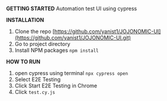 **GETTING STARTED**
Automation test UI using cypress

**INSTALLATION**
1. Clone the repo
[https://github.com/yanist1/JOJONOMIC-UI](https://github.com/yanist1/JOJONOMIC-UI.git)
2. Go to project directory
3. Install NPM packages
```npm install```

**HOW TO RUN**
1. open cypress using terminal
```npx cypress open```
2. Select E2E Testing
3. Click Start E2E Testing in Chrome
4. Click ```test.cy.js```
